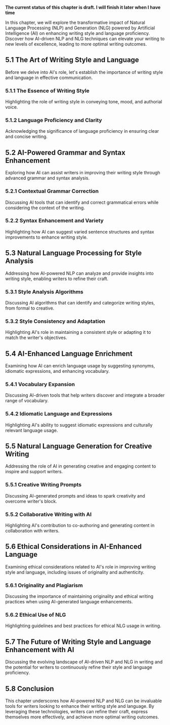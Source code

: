 **The current status of this chapter is draft. I will finish it later when I have time**

In this chapter, we will explore the transformative impact of Natural Language Processing (NLP) and Generation (NLG) powered by Artificial Intelligence (AI) on enhancing writing style and language proficiency. Discover how AI-driven NLP and NLG techniques can elevate your writing to new levels of excellence, leading to more optimal writing outcomes.

5.1 The Art of Writing Style and Language
-----------------------------------------

Before we delve into AI's role, let's establish the importance of writing style and language in effective communication.

### 5.1.1 The Essence of Writing Style

Highlighting the role of writing style in conveying tone, mood, and authorial voice.

### 5.1.2 Language Proficiency and Clarity

Acknowledging the significance of language proficiency in ensuring clear and concise writing.

5.2 AI-Powered Grammar and Syntax Enhancement
---------------------------------------------

Exploring how AI can assist writers in improving their writing style through advanced grammar and syntax analysis.

### 5.2.1 Contextual Grammar Correction

Discussing AI tools that can identify and correct grammatical errors while considering the context of the writing.

### 5.2.2 Syntax Enhancement and Variety

Highlighting how AI can suggest varied sentence structures and syntax improvements to enhance writing style.

5.3 Natural Language Processing for Style Analysis
--------------------------------------------------

Addressing how AI-powered NLP can analyze and provide insights into writing style, enabling writers to refine their craft.

### 5.3.1 Style Analysis Algorithms

Discussing AI algorithms that can identify and categorize writing styles, from formal to creative.

### 5.3.2 Style Consistency and Adaptation

Highlighting AI's role in maintaining a consistent style or adapting it to match the writer's objectives.

5.4 AI-Enhanced Language Enrichment
-----------------------------------

Examining how AI can enrich language usage by suggesting synonyms, idiomatic expressions, and enhancing vocabulary.

### 5.4.1 Vocabulary Expansion

Discussing AI-driven tools that help writers discover and integrate a broader range of vocabulary.

### 5.4.2 Idiomatic Language and Expressions

Highlighting AI's ability to suggest idiomatic expressions and culturally relevant language usage.

5.5 Natural Language Generation for Creative Writing
----------------------------------------------------

Addressing the role of AI in generating creative and engaging content to inspire and support writers.

### 5.5.1 Creative Writing Prompts

Discussing AI-generated prompts and ideas to spark creativity and overcome writer's block.

### 5.5.2 Collaborative Writing with AI

Highlighting AI's contribution to co-authoring and generating content in collaboration with writers.

5.6 Ethical Considerations in AI-Enhanced Language
--------------------------------------------------

Examining ethical considerations related to AI's role in improving writing style and language, including issues of originality and authenticity.

### 5.6.1 Originality and Plagiarism

Discussing the importance of maintaining originality and ethical writing practices when using AI-generated language enhancements.

### 5.6.2 Ethical Use of NLG

Highlighting guidelines and best practices for ethical NLG usage in writing.

5.7 The Future of Writing Style and Language Enhancement with AI
----------------------------------------------------------------

Discussing the evolving landscape of AI-driven NLP and NLG in writing and the potential for writers to continuously refine their style and language proficiency.

5.8 Conclusion
--------------

This chapter underscores how AI-powered NLP and NLG can be invaluable tools for writers looking to enhance their writing style and language. By leveraging these technologies, writers can refine their craft, express themselves more effectively, and achieve more optimal writing outcomes.
